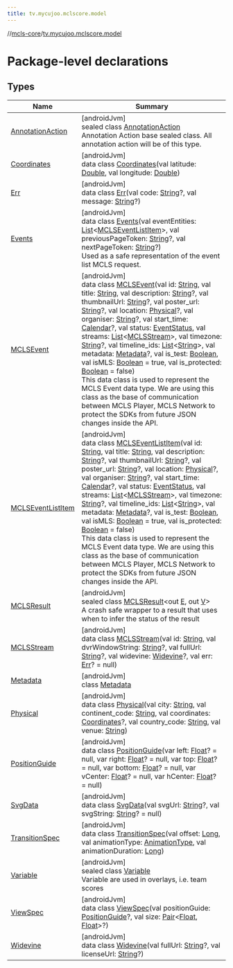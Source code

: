 ```yaml
---
title: tv.mycujoo.mclscore.model
---
```

//[mcls-core](../../index.html)/[tv.mycujoo.mclscore.model](index.html)



# Package-level declarations



## Types


| Name | Summary |
|---|---|
| [AnnotationAction](-annotation-action/index.html) | [androidJvm]<br>sealed class [AnnotationAction](-annotation-action/index.html)<br>Annotation Action base sealed class. All annotation action will be of this type. |
| [Coordinates](-coordinates/index.html) | [androidJvm]<br>data class [Coordinates](-coordinates/index.html)(val latitude: [Double](https://kotlinlang.org/api/latest/jvm/stdlib/kotlin/-double/index.html), val longitude: [Double](https://kotlinlang.org/api/latest/jvm/stdlib/kotlin/-double/index.html)) |
| [Err](-err/index.html) | [androidJvm]<br>data class [Err](-err/index.html)(val code: [String](https://kotlinlang.org/api/latest/jvm/stdlib/kotlin/-string/index.html)?, val message: [String](https://kotlinlang.org/api/latest/jvm/stdlib/kotlin/-string/index.html)?) |
| [Events](-events/index.html) | [androidJvm]<br>data class [Events](-events/index.html)(val eventEntities: [List](https://kotlinlang.org/api/latest/jvm/stdlib/kotlin.collections/-list/index.html)&lt;[MCLSEventListItem](-m-c-l-s-event-list-item/index.html)&gt;, val previousPageToken: [String](https://kotlinlang.org/api/latest/jvm/stdlib/kotlin/-string/index.html)?, val nextPageToken: [String](https://kotlinlang.org/api/latest/jvm/stdlib/kotlin/-string/index.html)?)<br>Used as a safe representation of the event list MCLS request. |
| [MCLSEvent](-m-c-l-s-event/index.html) | [androidJvm]<br>data class [MCLSEvent](-m-c-l-s-event/index.html)(val id: [String](https://kotlinlang.org/api/latest/jvm/stdlib/kotlin/-string/index.html), val title: [String](https://kotlinlang.org/api/latest/jvm/stdlib/kotlin/-string/index.html), val description: [String](https://kotlinlang.org/api/latest/jvm/stdlib/kotlin/-string/index.html)?, val thumbnailUrl: [String](https://kotlinlang.org/api/latest/jvm/stdlib/kotlin/-string/index.html)?, val poster_url: [String](https://kotlinlang.org/api/latest/jvm/stdlib/kotlin/-string/index.html)?, val location: [Physical](-physical/index.html)?, val organiser: [String](https://kotlinlang.org/api/latest/jvm/stdlib/kotlin/-string/index.html)?, val start_time: [Calendar](https://developer.android.com/reference/kotlin/java/util/Calendar.html)?, val status: [EventStatus](../tv.mycujoo.mclscore.entity/-event-status/index.html), val streams: [List](https://kotlinlang.org/api/latest/jvm/stdlib/kotlin.collections/-list/index.html)&lt;[MCLSStream](-m-c-l-s-stream/index.html)&gt;, val timezone: [String](https://kotlinlang.org/api/latest/jvm/stdlib/kotlin/-string/index.html)?, val timeline_ids: [List](https://kotlinlang.org/api/latest/jvm/stdlib/kotlin.collections/-list/index.html)&lt;[String](https://kotlinlang.org/api/latest/jvm/stdlib/kotlin/-string/index.html)&gt;, val metadata: [Metadata](-metadata/index.html)?, val is_test: [Boolean](https://kotlinlang.org/api/latest/jvm/stdlib/kotlin/-boolean/index.html), val isMLS: [Boolean](https://kotlinlang.org/api/latest/jvm/stdlib/kotlin/-boolean/index.html) = true, val is_protected: [Boolean](https://kotlinlang.org/api/latest/jvm/stdlib/kotlin/-boolean/index.html) = false)<br>This data class is used to represent the MCLS Event data type. We are using this class as the base of communication between MCLS Player, MCLS Network to protect the SDKs from future JSON changes inside the API. |
| [MCLSEventListItem](-m-c-l-s-event-list-item/index.html) | [androidJvm]<br>data class [MCLSEventListItem](-m-c-l-s-event-list-item/index.html)(val id: [String](https://kotlinlang.org/api/latest/jvm/stdlib/kotlin/-string/index.html), val title: [String](https://kotlinlang.org/api/latest/jvm/stdlib/kotlin/-string/index.html), val description: [String](https://kotlinlang.org/api/latest/jvm/stdlib/kotlin/-string/index.html)?, val thumbnailUrl: [String](https://kotlinlang.org/api/latest/jvm/stdlib/kotlin/-string/index.html)?, val poster_url: [String](https://kotlinlang.org/api/latest/jvm/stdlib/kotlin/-string/index.html)?, val location: [Physical](-physical/index.html)?, val organiser: [String](https://kotlinlang.org/api/latest/jvm/stdlib/kotlin/-string/index.html)?, val start_time: [Calendar](https://developer.android.com/reference/kotlin/java/util/Calendar.html)?, val status: [EventStatus](../tv.mycujoo.mclscore.entity/-event-status/index.html), val streams: [List](https://kotlinlang.org/api/latest/jvm/stdlib/kotlin.collections/-list/index.html)&lt;[MCLSStream](-m-c-l-s-stream/index.html)&gt;, val timezone: [String](https://kotlinlang.org/api/latest/jvm/stdlib/kotlin/-string/index.html)?, val timeline_ids: [List](https://kotlinlang.org/api/latest/jvm/stdlib/kotlin.collections/-list/index.html)&lt;[String](https://kotlinlang.org/api/latest/jvm/stdlib/kotlin/-string/index.html)&gt;, val metadata: [Metadata](-metadata/index.html)?, val is_test: [Boolean](https://kotlinlang.org/api/latest/jvm/stdlib/kotlin/-boolean/index.html), val isMLS: [Boolean](https://kotlinlang.org/api/latest/jvm/stdlib/kotlin/-boolean/index.html) = true, val is_protected: [Boolean](https://kotlinlang.org/api/latest/jvm/stdlib/kotlin/-boolean/index.html) = false)<br>This data class is used to represent the MCLS Event data type. We are using this class as the base of communication between MCLS Player, MCLS Network to protect the SDKs from future JSON changes inside the API. |
| [MCLSResult](-m-c-l-s-result/index.html) | [androidJvm]<br>sealed class [MCLSResult](-m-c-l-s-result/index.html)&lt;out [E](-m-c-l-s-result/index.html), out [V](-m-c-l-s-result/index.html)&gt;<br>A crash safe wrapper to a result that uses when to infer the status of the result |
| [MCLSStream](-m-c-l-s-stream/index.html) | [androidJvm]<br>data class [MCLSStream](-m-c-l-s-stream/index.html)(val id: [String](https://kotlinlang.org/api/latest/jvm/stdlib/kotlin/-string/index.html), val dvrWindowString: [String](https://kotlinlang.org/api/latest/jvm/stdlib/kotlin/-string/index.html)?, val fullUrl: [String](https://kotlinlang.org/api/latest/jvm/stdlib/kotlin/-string/index.html)?, val widevine: [Widevine](-widevine/index.html)?, val err: [Err](-err/index.html)? = null) |
| [Metadata](-metadata/index.html) | [androidJvm]<br>class [Metadata](-metadata/index.html) |
| [Physical](-physical/index.html) | [androidJvm]<br>data class [Physical](-physical/index.html)(val city: [String](https://kotlinlang.org/api/latest/jvm/stdlib/kotlin/-string/index.html), val continent_code: [String](https://kotlinlang.org/api/latest/jvm/stdlib/kotlin/-string/index.html), val coordinates: [Coordinates](-coordinates/index.html)?, val country_code: [String](https://kotlinlang.org/api/latest/jvm/stdlib/kotlin/-string/index.html), val venue: [String](https://kotlinlang.org/api/latest/jvm/stdlib/kotlin/-string/index.html)) |
| [PositionGuide](-position-guide/index.html) | [androidJvm]<br>data class [PositionGuide](-position-guide/index.html)(var left: [Float](https://kotlinlang.org/api/latest/jvm/stdlib/kotlin/-float/index.html)? = null, var right: [Float](https://kotlinlang.org/api/latest/jvm/stdlib/kotlin/-float/index.html)? = null, var top: [Float](https://kotlinlang.org/api/latest/jvm/stdlib/kotlin/-float/index.html)? = null, var bottom: [Float](https://kotlinlang.org/api/latest/jvm/stdlib/kotlin/-float/index.html)? = null, var vCenter: [Float](https://kotlinlang.org/api/latest/jvm/stdlib/kotlin/-float/index.html)? = null, var hCenter: [Float](https://kotlinlang.org/api/latest/jvm/stdlib/kotlin/-float/index.html)? = null) |
| [SvgData](-svg-data/index.html) | [androidJvm]<br>data class [SvgData](-svg-data/index.html)(val svgUrl: [String](https://kotlinlang.org/api/latest/jvm/stdlib/kotlin/-string/index.html)?, val svgString: [String](https://kotlinlang.org/api/latest/jvm/stdlib/kotlin/-string/index.html)? = null) |
| [TransitionSpec](-transition-spec/index.html) | [androidJvm]<br>data class [TransitionSpec](-transition-spec/index.html)(val offset: [Long](https://kotlinlang.org/api/latest/jvm/stdlib/kotlin/-long/index.html), val animationType: [AnimationType](../tv.mycujoo.mclscore.entity/-animation-type/index.html), val animationDuration: [Long](https://kotlinlang.org/api/latest/jvm/stdlib/kotlin/-long/index.html)) |
| [Variable](-variable/index.html) | [androidJvm]<br>sealed class [Variable](-variable/index.html)<br>Variable are used in overlays, i.e. team scores |
| [ViewSpec](-view-spec/index.html) | [androidJvm]<br>data class [ViewSpec](-view-spec/index.html)(val positionGuide: [PositionGuide](-position-guide/index.html)?, val size: [Pair](https://kotlinlang.org/api/latest/jvm/stdlib/kotlin/-pair/index.html)&lt;[Float](https://kotlinlang.org/api/latest/jvm/stdlib/kotlin/-float/index.html), [Float](https://kotlinlang.org/api/latest/jvm/stdlib/kotlin/-float/index.html)&gt;?) |
| [Widevine](-widevine/index.html) | [androidJvm]<br>data class [Widevine](-widevine/index.html)(val fullUrl: [String](https://kotlinlang.org/api/latest/jvm/stdlib/kotlin/-string/index.html)?, val licenseUrl: [String](https://kotlinlang.org/api/latest/jvm/stdlib/kotlin/-string/index.html)?) |

